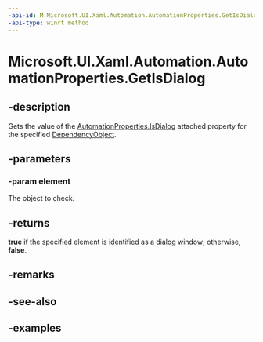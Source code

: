 ```yaml
---
-api-id: M:Microsoft.UI.Xaml.Automation.AutomationProperties.GetIsDialog(Microsoft.UI.Xaml.DependencyObject)
-api-type: winrt method
---
```


<!-- Method syntax.
public bool AutomationProperties.GetIsDialog(DependencyObject element)
-->

# Microsoft.UI.Xaml.Automation.AutomationProperties.GetIsDialog

## -description

Gets the value of the [AutomationProperties.IsDialog](automationproperties_isdialog.md) attached property for the specified [DependencyObject](../microsoft.ui.xaml/dependencyobject.md).

## -parameters

### -param element

The object to check.

## -returns

**true** if the specified element is identified as a dialog window; otherwise, **false**.

## -remarks

## -see-also

## -examples

